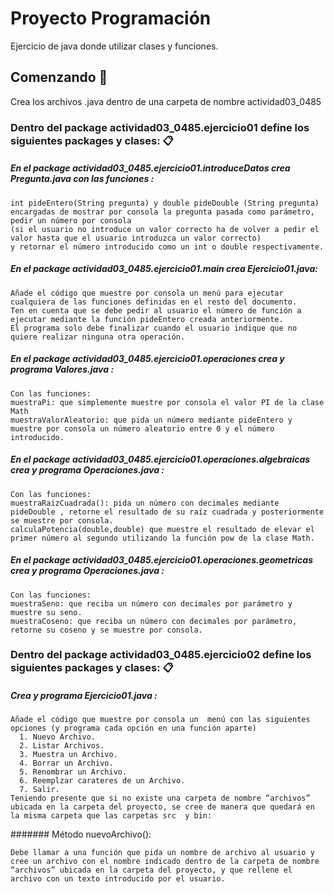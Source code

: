 # Proyecto Programación

Ejercicio de java donde utilizar clases y funciones.


## Comenzando 🚀
Crea los archivos .java dentro de una carpeta de nombre actividad03_0485


### Dentro del package actividad03_0485.ejercicio01 define los siguientes packages y clases: 📋

##### En el package actividad03_0485.ejercicio01.introduceDatos crea Pregunta.java con las funciones :
```
int pideEntero(String pregunta) y double pideDouble (String pregunta) 
encargadas de mostrar por consola la pregunta pasada como parámetro, 
pedir un número por consola 
(si el usuario no introduce un valor correcto ha de volver a pedir el valor hasta que el usuario introduzca un valor correcto) 
y retornar el número introducido como un int o double respectivamente.
```

##### En el package actividad03_0485.ejercicio01.main crea Ejercicio01.java:
```
Añade el código que muestre por consola un menú para ejecutar cualquiera de las funciones definidas en el resto del documento. 
Ten en cuenta que se debe pedir al usuario el número de función a ejecutar mediante la función pideEntero creada anteriormente. 
El programa solo debe finalizar cuando el usuario indique que no quiere realizar ninguna otra operación.
```


##### En el package actividad03_0485.ejercicio01.operaciones crea y programa Valores.java :
```
Con las funciones:
muestraPi: que simplemente muestre por consola el valor PI de la clase Math
muestraValorAleatorio: que pida un número mediante pideEntero y muestre por consola un número aleatorio entre 0 y el número introducido.
```

##### En el package actividad03_0485.ejercicio01.operaciones.algebraicas crea y programa Operaciones.java  :
```
Con las funciones:
muestraRaizCuadrada(): pida un número con decimales mediante pideDouble , retorne el resultado de su raíz cuadrada y posteriormente se muestre por consola.
calculaPotencia(double,double) que muestre el resultado de elevar el primer número al segundo utilizando la función pow de la clase Math. 
```


##### En el package actividad03_0485.ejercicio01.operaciones.geometricas  crea y programa Operaciones.java :
```
Con las funciones:
muestraSeno: que reciba un número con decimales por parámetro y muestre su seno.
muestraCoseno: que reciba un número con decimales por parámetro,  retorne su coseno y se muestre por consola.
```

### Dentro del package actividad03_0485.ejercicio02 define los siguientes packages y clases: 📋

##### Crea y programa Ejercicio01.java :
```
Añade el código que muestre por consola un  menú con las siguientes opciones (y programa cada opción en una función aparte)  
  1. Nuevo Archivo.
  2. Listar Archivos.
  3. Muestra un Archivo.
  4. Borrar un Archivo.
  5. Renombrar un Archivo.
  6. Reemplzar carateres de un Archivo.
  7. Salir.
Teniendo presente que si no existe una carpeta de nombre “archivos” ubicada en la carpeta del proyecto, se cree de manera que quedará en la misma carpeta que las carpetas src  y bin:
```

####### Método nuevoArchivo():
```
Debe llamar a una función que pida un nombre de archivo al usuario y cree un archivo con el nombre indicado dentro de la carpeta de nombre “archivos” ubicada en la carpeta del proyecto, y que rellene el archivo con un texto introducido por el usuario.
```
